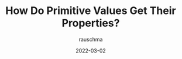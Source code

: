 ---
author: rauschma
date: 2022-03-02
tags:
  - javascript
target_url: https://2ality.com/2022/03/properties-of-primitives.html
title: How Do Primitive Values Get Their Properties?
---